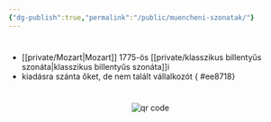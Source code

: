 ```yaml
---
{"dg-publish":true,"permalink":"/public/muencheni-szonatak/"}
---
```


#

- [[private/Mozart\|Mozart]] 1775-ös [[private/klasszikus billentyűs szonáta\|klasszikus billentyűs szonáta]]i
- kiadásra szánta őket, de nem talált vállalkozót
{ #ee8718}





#
<p style="text-align: center;"><img src="https://chart.googleapis.com/chart?cht=qr&chl=https://notes.andrasdenes.com/muncheni-szonatak&chs=180x180&choe=UTF-8&chld=L|2" alt="qr code"></p>

